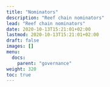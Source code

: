 ```yaml
---
title: "Nominators"
description: "Reef chain nominators"
lead: "Reef chain nominators"
date: 2020-10-13T15:21:01+02:00
lastmod: 2020-10-13T15:21:01+02:00
draft: false
images: []
menu:
  docs:
    parent: "governance"
weight: 320
toc: true
---
```


